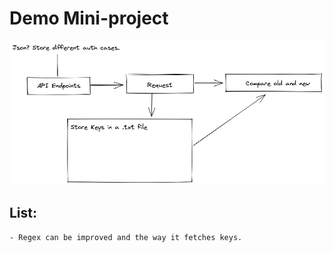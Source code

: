  # Demo Mini-project
 
![image](resources/Untitled-2022-10-09-1147.png)


## List: 
	- Regex can be improved and the way it fetches keys.
